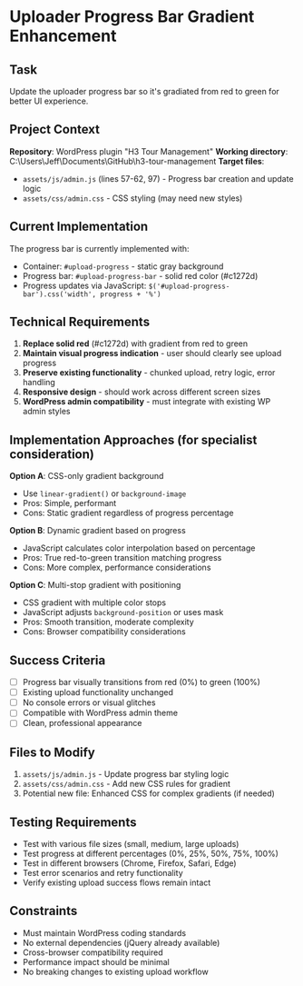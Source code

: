 # Uploader Progress Bar Gradient Enhancement

## Task
Update the uploader progress bar so it's gradiated from red to green for better UI experience.

## Project Context
**Repository**: WordPress plugin "H3 Tour Management"
**Working directory**: C:\Users\Jeff\Documents\GitHub\h3-tour-management
**Target files**:
- `assets/js/admin.js` (lines 57-62, 97) - Progress bar creation and update logic
- `assets/css/admin.css` - CSS styling (may need new styles)

## Current Implementation
The progress bar is currently implemented with:
- Container: `#upload-progress` - static gray background
- Progress bar: `#upload-progress-bar` - solid red color (#c1272d)
- Progress updates via JavaScript: `$('#upload-progress-bar').css('width', progress + '%')`

## Technical Requirements
1. **Replace solid red** (#c1272d) with gradient from red to green
2. **Maintain visual progress indication** - user should clearly see upload progress
3. **Preserve existing functionality** - chunked upload, retry logic, error handling
4. **Responsive design** - should work across different screen sizes
5. **WordPress admin compatibility** - must integrate with existing WP admin styles

## Implementation Approaches (for specialist consideration)
**Option A**: CSS-only gradient background
- Use `linear-gradient()` or `background-image`
- Pros: Simple, performant
- Cons: Static gradient regardless of progress percentage

**Option B**: Dynamic gradient based on progress
- JavaScript calculates color interpolation based on percentage
- Pros: True red-to-green transition matching progress
- Cons: More complex, performance considerations

**Option C**: Multi-stop gradient with positioning
- CSS gradient with multiple color stops
- JavaScript adjusts `background-position` or uses mask
- Pros: Smooth transition, moderate complexity
- Cons: Browser compatibility considerations

## Success Criteria
- [ ] Progress bar visually transitions from red (0%) to green (100%)
- [ ] Existing upload functionality unchanged
- [ ] No console errors or visual glitches
- [ ] Compatible with WordPress admin theme
- [ ] Clean, professional appearance

## Files to Modify
1. `assets/js/admin.js` - Update progress bar styling logic
2. `assets/css/admin.css` - Add new CSS rules for gradient
3. Potential new file: Enhanced CSS for complex gradients (if needed)

## Testing Requirements
- Test with various file sizes (small, medium, large uploads)
- Test progress at different percentages (0%, 25%, 50%, 75%, 100%)
- Test in different browsers (Chrome, Firefox, Safari, Edge)
- Test error scenarios and retry functionality
- Verify existing upload success flows remain intact

## Constraints
- Must maintain WordPress coding standards
- No external dependencies (jQuery already available)
- Cross-browser compatibility required
- Performance impact should be minimal
- No breaking changes to existing upload workflow
